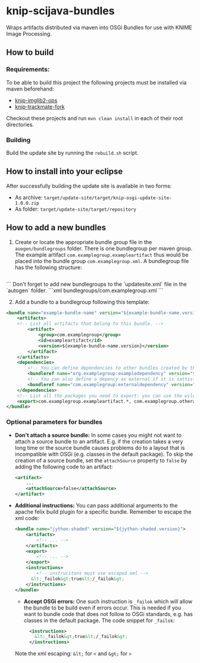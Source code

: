 # knip-scijava-bundles

Wraps artifacts distributed via maven into OSGi Bundles for use with KNIME Image
Processing.

## How to build

### Requirements:

To be able to build this project the following projects must be installed via
maven beforehand:

- [knip-imglib2-ops](https://github.com/knime-ip/knip-imglib2-ops) 
- [knip-trackmate-fork](https://github.com/dietzc/TrackMate)

Checkout these projects and run `mvn clean install` in each of their root directories.

### Building

Build the update site by running the ``rebuild.sh`` script.

## How to install into your eclipse

After successfully building the update site is available in two forms:

- As archive: `target/update-site/target/knip-osgi-update-site-1.0.0.zip`
- As folder:  `target/update-site/target/repository`


## How to add a new bundles

1. Create or locate the appropriate bundle group file in the ``auogen/bundlegroups``
   folder. There is one bundlegroup per maven group. The example artifact
   `com.examplegroup.exampleartifact` thus would be placed into the
   bundle group `com.examplegroup.xml`. A bundlegroup file has the following structure:
   ```xml
  <bundlegroup name="org.examplegroup">
      <!-- bundles -->
  </bundlegroup>
  ```
  Don't forget to add new bundlegroups to the `updatesite.xml` file in the `autogen` folder.
  ```xml
  <include>bundlegroups/com.examplegroup.xml</include>
  ```

2. Add a bundle to a bundlegroup following this template:
```xml
<bundle name="example-bundle-name" version="${example-bundle-name.version}">
    <artifacts>
    <!-- List all artifacts that belong to this bundle. -->
        <artifact>
            <group>com.examplegroup</group>
            <id>exampleartifact</id>
            <version>${example-bundle-name.version}</version>
        </artifact>
    </artifacts>
    <dependencies>
        <!-- You can define dependencies to other bundles created by this project -->
        <bundleref name="org.examplegroup:exampledependency" version="${exampledependency.version}" />
        <!-- You can also define a depency as external if it is sattisfied  by a KNIME update site  -->
        <bundleref name="com.examplegroup:externaldependency" version="${externaldependency.version}" isExternal="true" />
    </dependencies>
    <!-- List all the packages you need to export: you can use the wildcard: "*" to export a packaga and all subpackages, different roots are seperated by ","  -->
    <export>com.examplegroup.exampleartifact.*, com.examplegroup.otherartifact.*</export> 
</bundle>
```

### Optional parameters for bundles
- __Don't attach a source bundle:__
    In some cases you might not want to attach a source bundle to an artifact. E.g. if the
    creation takes a very long time or the source bundle causes problems do to a layout that
    is incompatible with OSGi (e.g. classes in the default package). To skip
    the creation of a source bundle, set the ``attachSource`` property to
    `false` by adding the following code to an artifact:
    ```xml
    <artifact>
        ...
        <attachSource>false</attachSource>
    </artifact>
    ```

- __Additional instructions:__ You can pass additional arguments to the apache
    felix build plugin for a specific bundle. Remember to escape the xml code:
    ```xml
	<bundle name="jython-shaded" version="${jython-shaded.version}">
		<artifacts>
            <!-- ... -->
		</artifacts>
        <export>   
            <!-- ... -->
        </export>
        <instructions>
            <!-- instrucitons must use escaped xml -->
          &lt;_failok&gt;true&lt;/_failok&gt;
        </instructions>
	</bundle>
    ```
    - __Accept OSGi errors:__ One such instruction is `_failok` which will allow
      the bundle to be build even if errors occur. This is needed if you want to
      bundle code that does not follow to OSGi standards, e.g. has classes in the
      default package. The code snippet for `_failok`:
        
        ```xml
          <instructions>
            &lt;_failok&gt;true&lt;/_failok&gt; 
          </instructions>
        ```
     Note the xml escaping:  `&lt;` for `<` and `&gt;` for `>`
